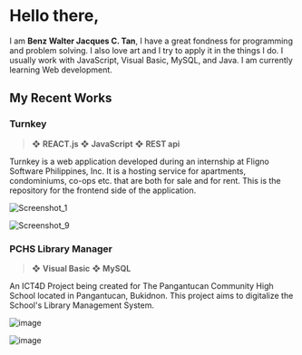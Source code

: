 # Hello there,
I am **Benz Walter Jacques C. Tan**, I have a great fondness for programming and problem solving. I also love art and I try to apply it in the things I do. I usually work with JavaScript, Visual Basic, MySQL, and Java. I am currently learning Web development.

<space>

## My Recent Works
  
### Turnkey

> ❖ **REACT.js**   ❖ **JavaScript**   ❖ **REST api**  
  
Turnkey is a web application developed during an internship at Fligno Software Philippines, Inc. It is a hosting service for apartments, condominiums, co-ops etc. that are both for sale and for rent. This is the repository for the frontend side of the application.

![Screenshot_1](https://user-images.githubusercontent.com/55311935/203859944-99b7d7f2-bdb0-467b-99dc-50ffc2c343c9.png)
  
![Screenshot_9](https://user-images.githubusercontent.com/55311935/203859955-0a02e357-20b0-4fc9-97b3-f18fe55966c1.png)
  
<space>
<space>
  
### PCHS Library Manager

> ❖ **Visual Basic**   ❖ **MySQL**

An ICT4D Project being created for The Pangantucan Community High School located in Pangantucan, Bukidnon. This project aims to digitalize the School's Library Management System.

![image](https://user-images.githubusercontent.com/55311935/180648234-87391789-4de1-4fc9-93e8-3d5ff52e7529.png)

![image](https://user-images.githubusercontent.com/55311935/180648191-ae77f9d0-c865-4151-9c80-9f1bd6052172.png)

